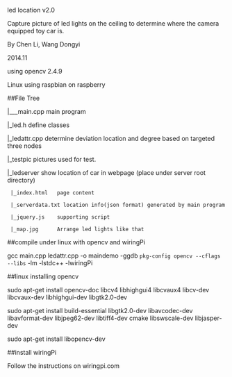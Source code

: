 led location v2.0

Capture picture of led lights on the ceiling to determine where the camera equipped toy car is.

By Chen Li, Wang Dongyi

2014.11

using opencv 2.4.9

Linux using raspbian on raspberry

##File Tree

|___main.cpp		main program

 |_led.h			define classes

 |_ledattr.cpp	determine deviation location and degree based on targeted three nodes

 |_testpic		pictures used for test.

 |_ledserver		show location of car in webpage (place under server root directory)

	 |_index.html	page content

	 |_serverdata.txt location info(json format) generated by main program

	 |_jquery.js	supporting script

	 |_map.jpg		Arrange led lights like that

##compile under linux with opencv and wiringPi

gcc main.cpp ledattr.cpp -o maindemo -ggdb `pkg-config opencv --cflags --libs` -lm  -lstdc++ -lwiringPi


##linux installing opencv

sudo apt-get install opencv-doc libcv4 libhighgui4 libcvaux4 libcv-dev libcvaux-dev libhighgui-dev libgtk2.0-dev

sudo apt-get install build-essential libgtk2.0-dev libavcodec-dev libavformat-dev libjpeg62-dev libtiff4-dev cmake libswscale-dev libjasper-dev

sudo apt-get install libopencv-dev

##install wiringPi

Follow the instructions on wiringpi.com